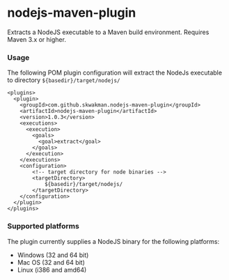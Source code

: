 nodejs-maven-plugin
===================

Extracts a NodeJS executable to a Maven build environment. Requires Maven 3.x or higher.

### Usage
The following POM plugin configuration will extract the NodeJs executable to directory `${basedir}/target/nodejs/`

    <plugins>
      <plugin>
        <groupId>com.github.skwakman.nodejs-maven-plugin</groupId>
        <artifactId>nodejs-maven-plugin</artifactId>
        <version>1.0.3</version>
        <executions>
          <execution>
            <goals>
              <goal>extract</goal>
            </goals>
          </execution>
        </executions>
        <configuration>
            <!-- target directory for node binaries -->
            <targetDirectory>
                ${basedir}/target/nodejs/
            </targetDirectory>
        </configuration>
      </plugin>
    </plugins>

### Supported platforms

The plugin currently supplies a NodeJS binary for the following platforms:

* Windows (32 and 64 bit)
* Mac OS (32 and 64 bit)
* Linux (i386 and amd64)

